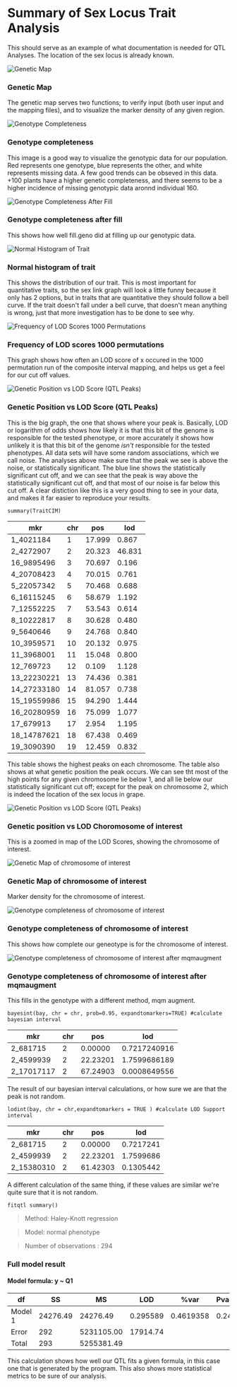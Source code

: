 # Summary of Sex Locus Trait Analysis
This should serve as an example of what documentation is needed for QTL Analyses. The location of the sex locus is already known. 

![Genetic Map](https://github.com/Kovacs-Lab/Aim-3/blob/master/QTL_mapping/docs/images/Sex_Locus/Male/Genetic_Map.png "Genetic Map")
### Genetic Map
The genetic map serves two functions; to verify input (both user input and the mapping files), and to visualize the marker density of any given region.


![Genotype Completeness](https://github.com/Kovacs-Lab/Aim-3/blob/master/QTL_mapping/docs/images/Sex_Locus/Male/Genotype_completeness.png "Genotype Compleness")
### Genotype completeness
This image is a good way to visualize the genotypic data for our population. Red represents one genotype, blue represents the other, and white represents missing data. A few good trends can be obseved in this data. +100 plants have a higher genetic completeness, and there seems to be a higher incidence of missing genotypic data aronnd individual 160. 


![Genotype Completeness After Fill](https://github.com/Kovacs-Lab/Aim-3/blob/master/QTL_mapping/docs/images/Sex_Locus/Male/Genotype_completeness_after_fill.geno.png "Genotype Completeness After Fill")
### Genotype completeness after fill
This shows how well fill.geno did at filling up our genotypic data.


![Normal Histogram of Trait](https://github.com/Kovacs-Lab/Aim-3/blob/master/QTL_mapping/docs/images/Sex_Locus/Male/Normal_Histogram_of_Trait.png "Normal Histogram of Trait")
### Normal histogram of trait
This shows the distribution of our trait. This is most important for quantitative traits, so the sex link graph will look a little funny because it only has 2 options, but in traits that are quantitative they should follow a bell curve. If the trait doesn't fall under a bell curve, that doesn't mean anything is wrong, just that more investigation has to be done to see why. 


![Frequency of LOD Scores 1000 Permutations](https://github.com/Kovacs-Lab/Aim-3/blob/master/QTL_mapping/docs/images/Sex_Locus/Male/Frequency_of_LOD_Scores_1000_Permutations.png "Frequency of LOD Scores 1000 Permutations")
### Frequency of LOD scores 1000 permutations
This graph shows how often an LOD score of x occured in the 1000 permutation run of the composite interval mapping, and helps us get a feel for our cut off values. 

![Genetic Position vs LOD Score (QTL Peaks)](https://github.com/Kovacs-Lab/Aim-3/blob/master/QTL_mapping/docs/images/Sex_Locus/Male/Genetic_Position_vs_LOD_Score_(QTL_Peaks).png "Genetic Position vs LOD Score (QTL Peaks)")
### Genetic Position vs LOD Score (QTL Peaks)
This is the big graph, the one that shows where your peak is. Basically, LOD or logarithm of odds shows how likely it is that this bit of the genome is responsible for the tested phenotype, or more accurately it shows how *un*likely it is that this bit of the genome *isn't* responsible for the tested phenotypes. All data sets will have some random associations, which we call noise. The analyses above make sure that the peak we see is above the noise, or statistically significant. The blue line shows the statistically significant cut off, and we can see that the peak is way above the statistically significant cut off, and that most of our noise is far below this cut off. A clear distiction like this is a very good thing to see in your data, and makes it far easier to reproduce your results. 

`summary(TraitCIM)`

mkr |chr | pos | lod
--- | --- |--- |---
1_4021184 | 1 | 17.999 | 0.867
2_4272907 | 2 | 20.323 | 46.831
16_9895496 | 3 | 70.697 | 0.196
4_20708423 | 4 | 70.015 | 0.761
5_22057342 | 5 | 70.468 | 0.688
6_16115245 | 6 | 58.679 | 1.192
7_12552225 | 7 | 53.543 | 0.614
8_10222817 | 8 | 30.628 | 0.480
9_5640646 | 9 | 24.768 | 0.840
10_3959571 | 10 | 20.132 | 0.975
11_3968001 | 11 | 15.048 | 0.800
12_769723 | 12 | 0.109 | 1.128
13_22230221 | 13 | 74.436 | 0.381
14_27233180 | 14 | 81.057 | 0.738
15_19559986 | 15 | 94.290 | 1.444
16_20280959 | 16 | 75.099 | 1.077
17_679913 | 17 | 2.954 | 1.195
18_14787621 | 18 | 67.438 | 0.469
19_3090390 | 19 | 12.459 | 0.832

This table shows the highest peaks on each chromosome. The table also shows at what genetic position the peak occurs. We can see tht most of the high points for any given chromosome lie below 1, and all lie below our statistically significant cut off; except for the peak on chromosome 2, which is indeed the location of the sex locus in grape. 


![Genetic Position vs LOD Score (QTL Peaks)](https://github.com/Kovacs-Lab/Aim-3/blob/master/QTL_mapping/docs/images/Sex_Locus/Male/Genetic_Position_vs_LOD_Score_(QTL_Peaks)_Chromosome_of_interest.png "Genetic Map of chromosome of interest")
### Genetic position vs LOD Choromosome of interest
This is a zoomed in map of the LOD Scores, showing the chromosome of interest. 


![Genetic Map of chromosome of interest](https://github.com/Kovacs-Lab/Aim-3/blob/master/QTL_mapping/docs/images/Sex_Locus/Male/Genetic_Map_of_chromosome_of_interest.png "Genetic Map of chromosome of interest")
### Genetic Map of chromosome of interest
Marker density for the chromosome of interest.


![Genotype completeness of chromosome of interest](https://github.com/Kovacs-Lab/Aim-3/blob/master/QTL_mapping/docs/images/Sex_Locus/Male/Genotype_completeness_of_chromosome_of_interest.png "Genotype completeness of chromosome of interest")
### Genotype completeness of chromosome of interest
This shows how complete our geneotype is for the chromosome of interest. 



![Genotype completeness of chromosome of interest after mqmaugment](https://github.com/Kovacs-Lab/Aim-3/blob/master/QTL_mapping/docs/images/Sex_Locus/Male/Genotype_completeness_of_chromosome_of_interest_after_mqmaugment.png "Genotype completeness of chromosome of interest after mqmaugment")
### Genotype completeness of chromosome of interest after mqmaugment
This fills in the genotype with a different method, mqm augment. 


`bayesint(bay, chr = chr, prob=0.95, expandtomarkers=TRUE) #calculate bayesian interval`

mkr | chr | pos | lod
--- | --- | --- | ---
2_681715 | 2 | 0.00000 | 0.7217240916
2_4599939 | 2 | 22.23201 | 1.7599686189
2_17017117 | 2 | 67.24903 | 0.0008649556

The result of our bayesian interval calculations, or how sure we are that the peak is not random.

`lodint(bay, chr = chr,expandtomarkers = TRUE ) #calculate LOD Support interval`

mkr | chr | pos | lod
--- | --- | --- | ---
2_681715 | 2 | 0.00000 | 0.7217241
2_4599939 | 2 | 22.23201 | 1.7599686
2_15380310 | 2 | 61.42303 | 0.1305442

A different calculation of the same thing, if these values are similar we're quite sure that it is not random. 

`fitqtl summary()`

>Method: Haley-Knott regression 

>Model:  normal phenotype

>Number of observations : 294 

### Full model result
#### Model formula: y ~ Q1 

df | SS | MS | LOD | %var | Pvalue(Chi2) | Pvalue(F)
--- | --- | --- | --- | --- | --- | ---
Model 1 | 24276.49 | 24276.49 | 0.295589 | 0.4619358 | 0.2433231 | 0.2453366
Error | 292 | 5231105.00 | 17914.74                   
Total | 293 | 5255381.49  

This calculation shows how well our QTL fits a given formula, in this case one that is generated by the program. This also shows more statistical metrics to be sure of our analysis.
